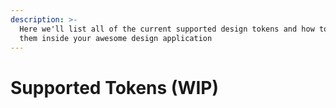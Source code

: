 ```yaml
---
description: >-
  Here we'll list all of the current supported design tokens and how to create
  them inside your awesome design application
---
```


# Supported Tokens \(WIP\)

